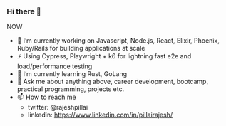 ### Hi there 👋

<!--
**rajeshpillai/rajeshpillai** is a ✨ _special_ ✨ repository because its `README.md` (this file) appears on your GitHub profile.

Here are some ideas to get you started:

- 🔭 I’m currently working on Javascript, React, Elixir, Phoenix, Ruby/Rails, Next.js, Remix
- 🌱 I’m currently learning Rust, GoLang
- 👯 I’m looking to collaborate on ...
- 🤔 I’m looking for help with ...
- 💬 Ask me about ...
- 📫 How to reach me: ...
- 😄 Pronouns: ...
- ⚡ Fun fact: ...
-->

NOW
- 🔭 I’m currently working on Javascript, Node.js, React, Elixir, Phoenix, Ruby/Rails for building applications at scale
- ⚡ Using Cypress, Playwright + k6 for lightning fast e2e and load/performance testing
- 🌱 I’m currently learning Rust, GoLang
- 💬 Ask me about anything above, career development, bootcamp, practical programming, projects etc.
- 📫 How to reach me
  - twitter:  @rajeshpillai
  - linkedin: https://www.linkedin.com/in/pillairajesh/
